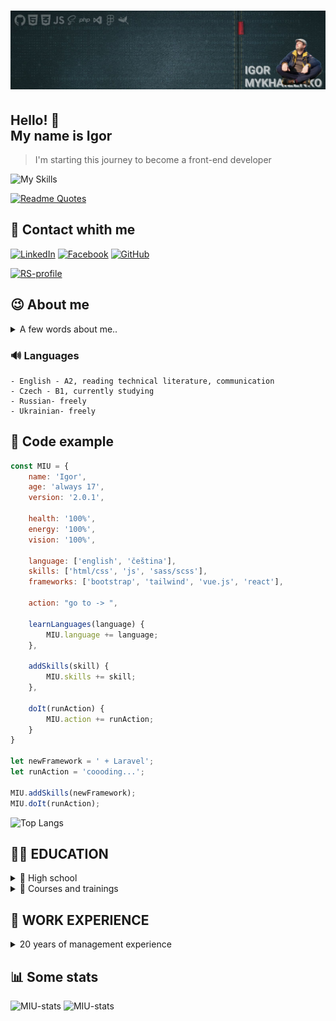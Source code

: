 # ![Main Banner](src/miu-li-bg.jpg)

## Hello! 👋 <br> My name is Igor

> I'm starting this journey to become a front-end developer

![My Skills](https://skillicons.dev/icons?i=vscode,github,md,js,html,css,scss,php,mysql,bootstrap,figma,xd)

[![Readme Quotes](https://quotes-github-readme.vercel.app/api?type=horizontal&theme=dark)](https://github.com/piyushsuthar/github-readme-quotes)

## 📲 Contact whith me

[![LinkedIn](https://img.shields.io/badge/linkedin-%230077B6.svg?style=for-the-badge&logo=linkedin&logoColor=white)][linkedin]
[![Facebook](https://img.shields.io/badge/Facebook-%231877F2.svg?style=for-the-badge&logo=Facebook&logoColor=white)][Facebook]
[![GitHub](https://img.shields.io/badge/github-%23121011.svg?style=for-the-badge&logo=github&logoColor=white)][Github]

[![RS-profile](https://img.shields.io/badge/my_RS_School-Profile-orange)][rsschool]

## 😉 About me

<details>
    <summary>A few words about me..</summary>
        <br>
        <p>Successful experience in the business field in management positions for more than 20 years, as well as experience in organizing sales in complex markets with aggressive competition, complex decision-making structures and long transaction terms.<br>
        >> this allows me to freely navigate when solving business problems, easily understand the assigned tasks and interpret them to develop software products.</p>
        <p>Experience in building long-term partnerships. <br>
        >> I understand the way of thinking and the psychology of decision-making of the Partner/Client/Customer. I determine the correct “chain of clients” - decision makers (DMs) and persons influencing decision making (DIP).</p>
        <p>I have a higher technical education with a degree in Software Engineer.
        Additionally, I studied at the STEP Computer Academy.
        As a thesis, I developed an online store of electronic goods and a forum for students. <br>
        In both projects I used: <br>
        FrontEnd - HTML, CSS, JavaScript, PHP; <br>
        BackEnd - HTML, CSS, JavaScript, PHP, MySQL <br>
        I defended my thesis with “excellent” marks.</p>
        <p>I have skills in Internet development, FrontEnd, BackEnd, FullStack. HTML, CSS, JS.
        I work with BPM, Figma, Git. And also, Adobe Photoshop, Adobe Muse, Canva, Tilda, MS PowerPoint presentations, Google tools and others.</p>        
        <p>I have experience in building automation, smart home, based on Crestron processors, I was trained and received a certificate as a control interface programmer.
        The interface was programmed using a stripped-down C language and a visual designer. This solution is very similar to VS WPF or another IDE.</p>
        <p>I have a fairly flexible logical thinking, which allows me to be ready to master all the stacks and frameworks necessary for work in a short time.</p>
        <p>IT project management experience:<br>
        - implementation of CRM systems,<br>
        - development of company websites,<br>
        - landing pages with selling features.</p>        
        <p>Hired and supervised the work of third-party performers, designers, and programmers.
        I am proficient in prototyping tools.
        I know the methodology Agile, Scrum, Kanban, Waterfall.</p>
        <p>Experience in managing complex projects. I competently formulate the structure of tasks, using basic and specialized tools that allow me to quickly and clearly control each phase of the project.
        I am able to effectively organize and plan the work process.</p>
        <p>Organization of a sales department from “0”. Experience in bringing new products to market. Development of road maps. Successful experience in creating a small business from “0”. Organization of subsidiaries, branches, and representative offices abroad.</p>
        <p>I am able to set the right tasks in accordance with the goals and mission of the company, monitor their implementation and achieve effective results. I understand and can apply in practice the principles of functioning of manufacturing enterprises and companies in the service sector. Experience in construction project management. Reading working drawings.</p>
        <p>November 2021 – January 2022 – expert at the NRNU MEPhI Engineer Competition.
        Objectives - Professional assessment of diploma qualification works in the field of science, business and industry.</p>
        <p>I'm not afraid of work, I immerse myself in the process. <br>
        Ready for business trips.<br>
        Always ready to improve the level of professionalism and acquire new knowledge and skills.</p>
</details>

### 🔊 Languages

    - English - A2, reading technical literature, communication
    - Czech - B1, currently studying
    - Russian- freely
    - Ukrainian- freely


## 📔 Code example

```js
const MIU = {
    name: 'Igor',
    age: 'always 17',
    version: '2.0.1',

    health: '100%',
    energy: '100%',
    vision: '100%',
    
    language: ['english', 'čeština'],
    skills: ['html/css', 'js', 'sass/scss'],
    frameworks: ['bootstrap', 'tailwind', 'vue.js', 'react'],

    action: "go to -> ",

    learnLanguages(language) {
        MIU.language += language;
    },

    addSkills(skill) {
        MIU.skills += skill;
    },

    doIt(runAction) {
        MIU.action += runAction;
    }
}

let newFramework = ' + Laravel';
let runAction = 'coooding...';

MIU.addSkills(newFramework);
MIU.doIt(runAction);
```

<img alighn="center" alt="Top Langs" src="https://github-readme-stats.vercel.app/api/top-langs/?username=MIU-cz&theme=dark&layout=compact">

## 🧑‍🎓 EDUCATION

<details>
    <summary>🏦 High school</summary>
    <br>
        <table>
        <tr>
            <td>
                VSB - Technical University of Ostrava <br>
                Faculty of Electrical Engineering and
                Computer Science
            </td>
            <td>
                Master of Computer Science
                Sep. 2023 - July 2026
            </td>
        </tr>
        <tr>
            <td>
                National Mining University <br>
                Faculty of Computer Systems
                Software
            </td>
            <td>
                Software Engineer
                2005 <br>
                Bachelor. Junior engineer
                2004
            </td>
        </tr>
        <tr>
            <td>
                RANEPA <br>
                Project management
            </td>
            <td>
                Business analyst
                2022
            </td>
        </tr>
        <tr>
            <td>
                State University of Management <br>
                Faculty of Entrepreneurship in the
                Social Sphere
            </td>
            <td>
                Event-management. <br>
                Fundraising as part of management
                2008
            </td>
        </tr>
        <tr>
            <td>
                National Mining University <br>
                Faculty of Economics
            </td>
            <td>
                Bachelor of Foreign Trade
                Management
                2006
            </td>
        </tr>
        <tr>
            <td>
                ANO DPO "City Business School" <br>
                MBA General
            </td>
            <td>
                Master of Business Administration <br>
                - not finished
            </td>
        </tr>
        </table>
</details>

<details>
    <summary>🏫 Courses and trainings</summary>
    <br>
        <ul>
            <li>RS School EPAM - JS/Front-end</li>
            <li>IT STEP - Computer graphics and Internet technologies</li>
            <li>Yandex - Project Manager</li>
            <li>Stepik - Project Manager</li>
            <li>Stepik -PHP, MySQL - basics</li>
            <li>Stepik- WEB Technology. FE</li>
            <li>Nettology - Front-end/JS</li>
            <li>Stepik -C# - Basics</li>
            <li>CBS - Management skills. Effective Solutions</li>
            <li>CBS - Time management. Delegation of powers</li>
            <li>CBS - Effective communications. media technologies. GR</li>
            <li>CBS - Social Psychology and Behavioral Analysis</li>
            <li>CBS - Stress management. Conflict Management</li>
            <li>CBS - Business Etiquette. Business meeting</li>
        </ul>
</details>

## 💼 WORK EXPERIENCE

<details>
    <summary>20 years of management experience</summary>
    <br>
    <ul>
    <li>BDO - MILITON
    2022 <br>
    Construction. Engineering technology
    Projection, production, sale and installation of water supply, sewage, heating, ventilation and air conditioning systems, high current and low current systems
    </li>
    <li>CBDO - LPK 
    2020 - 2022<br>
    Production of house kits using the Massive Holz Mauer technology, Glued laminated timber, molded wood products, additionally - sale of woodworking waste
    </li>
    <li>CBDO - EBR-Group 
    2019 - 2020<br>
    Organization of congress and exhibition events
    Rental of exhibition space, organization of events, design, engineering and construction of exhibition space, catering
    </li>
    <li>CBDO - TEHPROM 
    2018 - 2019<br>
    Production, sale and maintenance of cash registers
    </li>
    <li>CBDO - SPETSTORGSNAB
    2008 - 2018 <br>
    Construction. Engineering equipment
    Design, manufacture, sale and installation of water supply systems, sewerage, heating, ventilation and air conditioning, power supply and low-voltage systems, Smart-Home
    </li>
    <li>Project Manager - TECHNOENGINEERING 
    2006 - 2008 <br>
    Control systems. Audio, video, conference calls
    Design, wholesale and integration of a/c signal switching systems, smart home control systems, production process control systems
    </li>
    <li>Sales Manager - Pridneprovsky Metallurgical Alliance 
    2004 - 2006 <br>
    Ferrous and non-ferrous metal rolling
    Collection, sorting and processing of ferrous and non-ferrous scrap metal
    </li>
    <li>Sales Manager - NEFTEK 
    2003 - 2004 <br>
    Wholesale of light petroleum products - gasoline grade 92/95, diesel fuel
    </li>
    </ul>
</details>

## 📊 Some stats

<img alt="MIU-stats" src="https://github-profile-summary-cards.vercel.app/api/cards/repos-per-language?username=MIU-cz&theme=solarized_dark">
<img alt="MIU-stats" src="https://github-profile-summary-cards.vercel.app/api/cards/most-commit-language?username=MIU-cz&theme=solarized_dark">

<!-- --- --- --- -->
<!-- ### links -->
[github]: https://github.com/MIU-cz
[linkedin]: https://www.linkedin.com/in/miu-cz
[Facebook]: https://www.facebook.com/mehaligor.cz
[rsschool]: https://app.rs.school/profile?githubId=miu-cz
